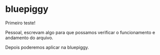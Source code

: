 # bluepiggy
Primeiro teste!

Pessoal, escrevam algo para que possamos verificar o funcionamento e andamento do arquivo.

Depois poderemos aplicar na bluepiggy.
